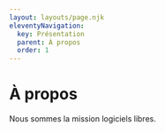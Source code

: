 ```yaml
---
layout: layouts/page.njk
eleventyNavigation:
  key: Présentation
  parent: À propos
  order: 1
---
```

# À propos

Nous sommes la mission logiciels libres.